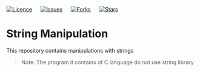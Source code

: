 [![Licence](https://img.shields.io/github/license/bishtanuj/stringManipulation?style=for-the-badge)](./LICENSE) &emsp; 
[![Issues](https://img.shields.io/github/issues/bishtanuj/stringManipulation?style=for-the-badge)](./ISSUES) &emsp;
[![Forks](https://img.shields.io/github/forks/bishtanuj/stringManipulation?style=for-the-badge)](./FORKS) &emsp;
[![Stars](https://img.shields.io/github/stars/bishtanuj/stringManipulation?style=for-the-badge)](./STARS) &emsp;

# String Manipulation
This repository contains manipulations with strings <br> 

> Note: The program it contains of C language do not use string library
